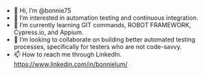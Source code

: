 - 👋 Hi, I’m @bonnie75
- 👀 I’m interested in automation testing and continuous integration.
- 🌱 I’m currently learning GIT commands, ROBOT FRAMEWORK, Cypress.io, and Appium.
- 💞️ I’m looking to collaborate on building better automated testing processes, specifically for testers who are not code-savvy.
- 📫 How to reach me through LinkedIn. https://www.linkedin.com/in/bonnielum/

<!---
bonnie75/bonnie75 is a ✨ special ✨ repository because its `README.md` (this file) appears on your GitHub profile.
You can click the Preview link to take a look at your changes.
--->
